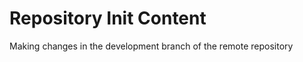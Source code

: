 Repository Init Content
=======================

Making changes in the development branch of the remote repository
